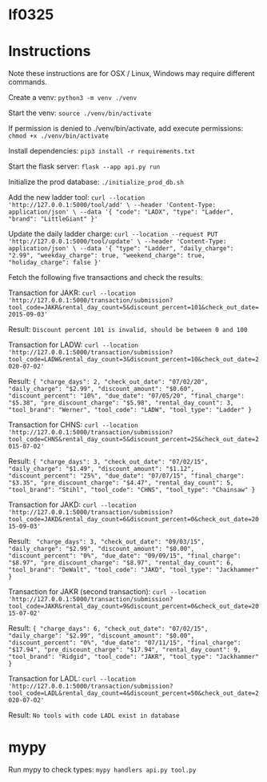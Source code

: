 # lf0325

# Instructions

Note these instructions are for OSX / Linux, Windows may require different commands.

Create a venv:
`python3 -m venv ./venv`

Start the venv:
`source ./venv/bin/activate`

If permission is denied to ./venv/bin/activate, add execute permissions:
`chmod +x ./venv/bin/activate`

Install dependencies:
`pip3 install -r requirements.txt`

Start the flask server:
`flask --app api.py run`

Initialize the prod database:
`./initialize_prod_db.sh`

Add the new ladder tool:
`curl --location 'http://127.0.0.1:5000/tool/add' \
--header 'Content-Type: application/json' \
--data '{
    "code": "LADX",
    "type": "Ladder",
    "brand": "LittleGiant"
}'`

Update the daily ladder charge:
`curl --location --request PUT 'http://127.0.0.1:5000/tool/update' \
--header 'Content-Type: application/json' \
--data '{
    "type": "Ladder",
    "daily_charge": "2.99",
    "weekday_charge": true,
    "weekend_charge": true,
    "holiday_charge": false
}'`

Fetch the following five transactions and check the results:

Transaction for JAKR:
`curl --location 'http://127.0.0.1:5000/transaction/submission?tool_code=JAKR&rental_day_count=5&discount_percent=101&check_out_date=2015-09-03'`

Result:
`Discount percent 101 is invalid, should be between 0 and 100`

Transaction for LADW:
`curl --location 'http://127.0.0.1:5000/transaction/submission?tool_code=LADW&rental_day_count=3&discount_percent=10&check_out_date=2020-07-02'`

Result:
`{
    "charge_days": 2,
    "check_out_date": "07/02/20",
    "daily_charge": "$2.99",
    "discount_amount": "$0.60",
    "discount_percent": "10%",
    "due_date": "07/05/20",
    "final_charge": "$5.38",
    "pre_discount_charge": "$5.98",
    "rental_day_count": 3,
    "tool_brand": "Werner",
    "tool_code": "LADW",
    "tool_type": "Ladder"
}`

Transaction for CHNS:
`curl --location 'http://127.0.0.1:5000/transaction/submission?tool_code=CHNS&rental_day_count=5&discount_percent=25&check_out_date=2015-07-02'`

Result:
`{
    "charge_days": 3,
    "check_out_date": "07/02/15",
    "daily_charge": "$1.49",
    "discount_amount": "$1.12",
    "discount_percent": "25%",
    "due_date": "07/07/15",
    "final_charge": "$3.35",
    "pre_discount_charge": "$4.47",
    "rental_day_count": 5,
    "tool_brand": "Stihl",
    "tool_code": "CHNS",
    "tool_type": "Chainsaw"
}`

Transaction for JAKD:
`curl --location 'http://127.0.0.1:5000/transaction/submission?tool_code=JAKD&rental_day_count=6&discount_percent=0&check_out_date=2015-09-03'`

Result:
`
    "charge_days": 3,
    "check_out_date": "09/03/15",
    "daily_charge": "$2.99",
    "discount_amount": "$0.00",
    "discount_percent": "0%",
    "due_date": "09/09/15",
    "final_charge": "$8.97",
    "pre_discount_charge": "$8.97",
    "rental_day_count": 6,
    "tool_brand": "DeWalt",
    "tool_code": "JAKD",
    "tool_type": "Jackhammer"
}`

Transaction for JAKR (second transaction):
`curl --location 'http://127.0.0.1:5000/transaction/submission?tool_code=JAKR&rental_day_count=9&discount_percent=0&check_out_date=2015-07-02'`

Result:
`{
    "charge_days": 6,
    "check_out_date": "07/02/15",
    "daily_charge": "$2.99",
    "discount_amount": "$0.00",
    "discount_percent": "0%",
    "due_date": "07/11/15",
    "final_charge": "$17.94",
    "pre_discount_charge": "$17.94",
    "rental_day_count": 9,
    "tool_brand": "Ridgid",
    "tool_code": "JAKR",
    "tool_type": "Jackhammer"
}`

Transaction for LADL:
`curl --location 'http://127.0.0.1:5000/transaction/submission?tool_code=LADL&rental_day_count=4&discount_percent=50&check_out_date=2020-07-02'`

Result:
`No tools with code LADL exist in database`

# mypy

Run mypy to check types: `mypy handlers api.py tool.py`
